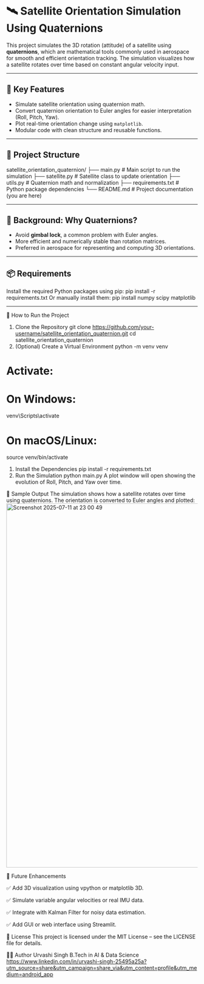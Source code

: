 
 # 🛰️ Satellite Orientation Simulation Using Quaternions

This project simulates the 3D rotation (attitude) of a satellite using **quaternions**, which are mathematical tools commonly used in aerospace for smooth and efficient orientation tracking. The simulation visualizes how a satellite rotates over time based on constant angular velocity input.

---

## 📌 Key Features

- Simulate satellite orientation using quaternion math.
- Convert quaternion orientation to Euler angles for easier interpretation (Roll, Pitch, Yaw).
- Plot real-time orientation change using `matplotlib`.
- Modular code with clean structure and reusable functions.

---

## 📁 Project Structure

satellite_orientation_quaternion/
├── main.py # Main script to run the simulation
├── satellite.py # Satellite class to update orientation
├── utils.py # Quaternion math and normalization
├── requirements.txt # Python package dependencies
└── README.md # Project documentation (you are here)

---

## 🧠 Background: Why Quaternions?

- Avoid **gimbal lock**, a common problem with Euler angles.
- More efficient and numerically stable than rotation matrices.
- Preferred in aerospace for representing and computing 3D orientations.

---

## 📦 Requirements

Install the required Python packages using pip:
pip install -r requirements.txt
Or manually install them:
pip install numpy scipy matplotlib

---

🚀 How to Run the Project
1. Clone the Repository
git clone https://github.com/your-username/satellite_orientation_quaternion.git
cd satellite_orientation_quaternion
2. (Optional) Create a Virtual Environment
python -m venv venv

# Activate:
# On Windows:
venv\Scripts\activate

# On macOS/Linux:

source venv/bin/activate
1. Install the Dependencies
pip install -r requirements.txt
2. Run the Simulation
python main.py
A plot window will open showing the evolution of Roll, Pitch, and Yaw over time.


🧪 Sample Output
The simulation shows how a satellite rotates over time using quaternions. The orientation is converted to Euler angles and plotted:<img width="1470" height="956" alt="Screenshot 2025-07-11 at 23 00 49" src="https://github.com/user-attachments/assets/dcd3b3af-7c5c-4ca2-8cbe-71413403b10f" />



🔮 Future Enhancements

✅ Add 3D visualization using vpython or matplotlib 3D.

✅ Simulate variable angular velocities or real IMU data.

✅ Integrate with Kalman Filter for noisy data estimation.

✅ Add GUI or web interface using Streamlit.


📜 License
This project is licensed under the MIT License – see the LICENSE file for details.

👨‍💻 Author
Urvashi Singh
B.Tech in AI & Data Science
https://www.linkedin.com/in/urvashi-singh-25495a25a?utm_source=share&utm_campaign=share_via&utm_content=profile&utm_medium=android_app

